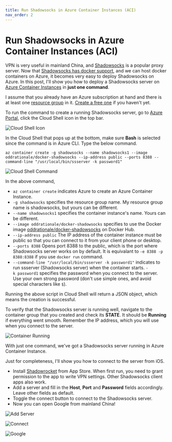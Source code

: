 ```yaml
---
title: Run Shadowsocks in Azure Container Instances (ACI)
nav_order: 2
---
```


# Run Shadowsocks in Azure Container Instances (ACI)

VPN is very useful in mainland China, and [Shadowsocks](https://shadowsocks.org) is a popular proxy server. Now that [Shadowsocks has docker support](https://hub.docker.com/r/oddrationale/docker-shadowsocks), and we can host docker containers on Azure, it becomes very easy to deploy Shadowsocks on Azure. In this post, I'll show you how to deploy a Shadowsocks server on [Azure Container Instances](https://azure.microsoft.com/services/container-instances/) in **just one command**.

I assume that you already have an Azure subscription at hand and there is at least one [resource group](https://docs.microsoft.com/azure/azure-resource-manager/resource-group-portal") in it. [Create a free one](https://azure.microsoft.com/free/) if you haven't yet.

To run the command to create a running Shadowsocks server, go to [Azure Portal](https://portal.azure.com), click the Cloud Shell icon in the top bar.

![Cloud Shell Icon](images/cloud_shell_icon.png)

In the Cloud Shell that pops up at the bottom, make sure **Bash** is selected since the command is in Azure CLI. Type the below command.

```azurecli
az container create -g shadowsocks --name shadowsocks1 --image oddrationale/docker-shadowsocks --ip-address public --ports 8388 --command-line "/usr/local/bin/ssserver -k password1"
```

![Cloud Shell Command](images/cloud_shell_cmd2.png)

In the above command,

* `az container create` indicates Azure to create an Azure Container Instance.
* `-g shadowsocks` specifies the resource group name. My resource group name is shadowsocks, but yours can be different.
* `--name shadowsocks1` specifies the container instance's name. Yours can be different.
* `--image oddrationale/docker-shadowsocks` specifies to use the Docker image [oddrationale/docker-shadowsocks](https://hub.docker.com/r/oddrationale/docker-shadowsocks/) on Docker Hub.
* `--ip-address public` The IP address of the container instance must be public so that you can connect to it from your client phone or desktop.
* `--ports 8388` Opens port 8388 to the public, which is the port where Shadowsocks server works on by default. It is equivalant to `-e 8388 -p 8388:8388` if you use `docker run` command.
* `--command-line "/usr/local/bin/ssserver -k password1"` indicates to run ssserver (Shadowsocks server) when the container starts. `-k password1` specifies the password when you connect to the server. Use your own strong password (don't use simple ones, and avoid special characters like `$`).

Running the above script in Cloud Shell will return a JSON object, which means the creation is successful.

To verify that the Shadowsocks server is running well, navigate to the container group that you created and check its **STATE**. It should be **Running** if everything went smooth. Remember the IP address, which you will use when you connect to the server.

![Container Running](images/container_running1.png)

With just one command, we've got a Shadowsocks server running in Azure Container Instance.

Just for completeness, I'll show you how to connect to the server from iOS.

* Install [Shadowrocket](https://itunes.apple.com/us/app/shadowrocket/id932747118) from App Store. When first run, you need to grant permission to the app to write VPN settings. Other Shadowsocks client apps also work.
* Add a server and fill in the **Host**, **Port** and **Password** fields accordingly. Leave other fields as default.
* Toggle the connect button to connect to the Shadowsocks server.
* Now you can open Google from mainland China!

![Add Server](images/add_server.png)

![Connect](images/connect.png)

![Google](images/google.png)
